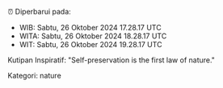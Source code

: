 ⏰ Diperbarui pada:
- WIB: Sabtu, 26 Oktober 2024 17.28.17 UTC
- WITA: Sabtu, 26 Oktober 2024 18.28.17 UTC
- WIT: Sabtu, 26 Oktober 2024 19.28.17 UTC

Kutipan Inspiratif:
"Self-preservation is the first law of nature."


Kategori: nature

